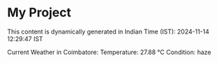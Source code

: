 # My Project

This content is dynamically generated in Indian Time (IST): 2024-11-14 12:29:47 IST


Current Weather in Coimbatore:
Temperature: 27.88 °C
Condition: haze
